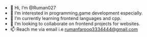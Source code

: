 - 👋 Hi, I’m @Ruman027
- 👀 I’m interested in programming,game development especially.
- 🌱 I’m currently learning frontend languages and cpp.
- 💞️ I’m looking to collaborate on frontend projects for websites.
- 📫 Reach me via email i.e rumanfarooq3334444@gmail.com
